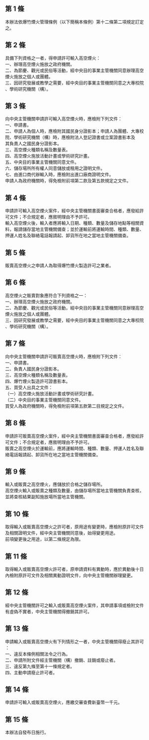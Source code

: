 第 1 條
-------
本辦法依爆竹煙火管理條例（以下簡稱本條例）第十二條第二項規定訂定  
之。

第 2 條
-------
具備下列資格之一者，得申請許可輸入高空煙火：  
一、辦理高空煙火施放之政府機關。  
二、為節慶、觀光或民俗等活動，經中央目的事業主管機關同意辦理高空  
    煙火施放之個人或團體。  
三、因研究發展或教學之需要，經中央目的事業主管機關同意之大專校院  
    、學術研究機關（構）。

第 3 條
-------
向中央主管機關申請許可輸入高空煙火時，應檢附下列文件：  
一、申請書。  
二、申請人為個人時，應檢附其國民身分證影本；申請人為團體、大專校  
    院、學術研究機關（構）時，應檢附法人登記證書或立案證書影本及  
    其負責人之國民身分證影本。  
三、高空煙火種類名稱及數量表。  
四、高空煙火施放活動計畫或學術研究計畫。  
五、中央目的事業主管機關同意文件。  
六、儲存場所所有權人同意儲放或租用之證明文件。  
七、由進口商代辦輸入時，應檢附出進口廠商證明文件。  
申請人為政府機關時，得免檢附前項第二款及第五款規定之文件。

第 4 條
-------
申請許可輸入高空煙火案件，經中央主管機關書面審查合格者，應發給許  
可文件；不合規定者，應敘明理由不予許可。  
輸入高空煙火後，輸入者應將輸入日期、種類、數量及儲存地點等相關資  
料，報請儲存當地主管機關備查；並於運輸前將運輸時間、種類、數量、  
押運人姓名及聯絡電話報請起、卸貨所在地之當地主管機關備查。

第 5 條
-------
販賣高空煙火之申請人為取得爆竹煙火製造許可之業者。

第 6 條
-------
高空煙火之販賣對象應符合下列資格之一：  
一、辦理高空煙火施放之政府機關。  
二、為節慶、觀光或民俗等活動，經中央目的事業主管機關同意辦理高空  
    煙火施放之個人或團體。  
三、因研究發展或教學之需要，經中央目的事業主管機關同意之大專校院  
    、學術研究機關（構）。

第 7 條
-------
向中央主管機關申請許可販賣高空煙火時，應檢附下列文件：  
一、申請書。  
二、負責人國民身分證影本。  
三、高空煙火種類名稱及數量表。  
四、爆竹煙火製造許可證書影本。  
五、買受人出具之文件：  
（一）高空煙火施放活動計畫或學術研究計畫。  
（二）中央目的事業主管機關同意文件。  
買受人為政府機關時，得免檢附前項第五款第二目規定之文件。

第 8 條
-------
申請許可販賣高空煙火案件，經中央主管機關書面審查合格者，應發給許  
可文件；不合規定者，應敘明理由不予許可。  
販賣之高空煙火於運輸前，應將運輸時間、種類、數量、押運人姓名及聯  
絡電話報請起、卸貨所在地之當地主管機關備查。

第 9 條
-------
輸入或販賣之高空煙火，應儲放於合格之儲存場所。  
高空煙火輸入或販賣之種類及數量，由儲存場所當地主管機關負責查核，  
並將查核結果副知施放場所當地主管機關。

第 10 條
--------
取得輸入或販賣高空煙火之許可者，原用途有變更時，應檢附原許可文件  
及相關證明文件，經中央主管機關同意後，始得變更用途。  
前項變更後之用途，以第二條規定為限。

第 11 條
--------
取得輸入或販賣高空煙火許可者，原申請資料有異動時，應於異動後十日  
內檢附原許可文件及相關異動證明文件，向中央主管機關辦理變更。

第 12 條
--------
經中央主管機關許可之輸入或販賣高空煙火案件，其申請事項或檢附文件  
有虛偽不實者，中央主管機關得撤銷其許可。

第 13 條
--------
申請輸入或販賣高空煙火有下列情形之一者，中央主管機關得廢止其許可  
：  
一、違反本條例相關法令之行為。  
二、申請所附文件經主管機關（構）撤銷、註銷或廢止者。  
三、違反第九條至第十一條規定者。  
四、主動申請廢止許可者。

第 14 條
--------
申請許可輸入或販賣高空煙火，應繳交審查費新臺幣一千元。

第 15 條
--------
本辦法自發布日施行。

